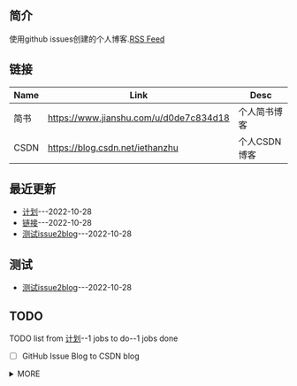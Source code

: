 ## 简介
使用github issues创建的个人博客.[RSS Feed](https://raw.githubusercontent.com/cloudswave/blog/master/feed.xml)
## 链接
| Name | Link | Desc |
| ---- | ---- | ---- |
| 简书 | https://www.jianshu.com/u/d0de7c834d18 | 个人简书博客 |
| CSDN | https://blog.csdn.net/iethanzhu | 个人CSDN博客 |

## 最近更新
- [计划](https://github.com/cloudswave/blog/issues/3)---2022-10-28
- [链接](https://github.com/cloudswave/blog/issues/2)---2022-10-28
- [测试issue2blog](https://github.com/cloudswave/blog/issues/1)---2022-10-28

## 测试
- [测试issue2blog](https://github.com/cloudswave/blog/issues/1)---2022-10-28

## TODO
TODO list from [计划](https://github.com/cloudswave/blog/issues/3)--1 jobs to do--1 jobs done
- [ ] GitHub Issue Blog to CSDN blog
<details><summary>MORE</summary>

- [x] Github Issues Blog to readme.md
</details>

